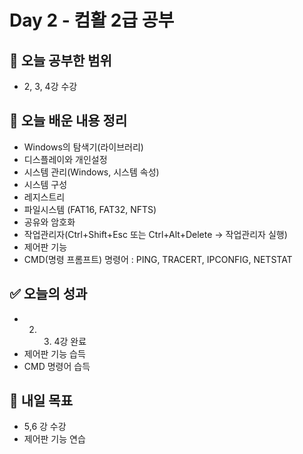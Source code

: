 # Day 2 - 컴활 2급 공부

## 📌 오늘 공부한 범위
- 2, 3, 4강 수강

## 📝 오늘 배운 내용 정리
- Windows의 탐색기(라이브러리)
- 디스플레이와 개인설정
- 시스템 관리(Windows, 시스템 속성)
- 시스템 구성
- 레지스트리
- 파일시스템 (FAT16, FAT32, NFTS)
- 공유와 암호화
- 작업관리자(Ctrl+Shift+Esc 또는 Ctrl+Alt+Delete -> 작업관리자 실행)
- 제어판 기능
- CMD(명령 프롬프트) 명령어 : PING, TRACERT, IPCONFIG, NETSTAT

## ✅ 오늘의 성과
- 2. 3. 4강 완료
- 제어판 기능 습득
- CMD 명령어 습득

## 🎯 내일 목표
- 5,6 강 수강
- 제어판 기능 연습
